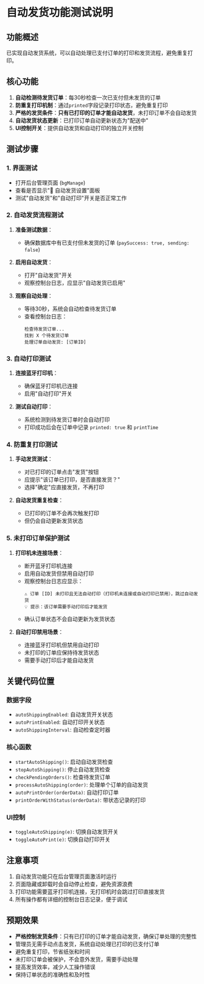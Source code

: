 # 自动发货功能测试说明

## 功能概述
已实现自动发货系统，可以自动处理已支付订单的打印和发货流程，避免重复打印。

## 核心功能
1. **自动检测待发货订单**：每30秒检查一次已支付但未发货的订单
2. **防重复打印机制**：通过`printed`字段记录打印状态，避免重复打印
3. **严格的发货条件**：**只有已打印的订单才能自动发货**，未打印订单不会自动发货
4. **自动发货状态更新**：已打印订单自动更新状态为"配送中"
5. **UI控制开关**：提供自动发货和自动打印的独立开关控制

## 测试步骤

### 1. 界面测试
- 打开后台管理页面 (`bgManage`)
- 查看是否显示"🚚 自动发货设置"面板
- 测试"自动发货"和"自动打印"开关是否正常工作

### 2. 自动发货流程测试
1. **准备测试数据**：
   - 确保数据库中有已支付但未发货的订单 (`paySuccess: true, sending: false`)
   
2. **启用自动发货**：
   - 打开"自动发货"开关
   - 观察控制台日志，应显示"自动发货已启用"

3. **观察自动处理**：
   - 等待30秒，系统会自动检查待发货订单
   - 查看控制台日志：
     ```
     检查待发货订单...
     找到 X 个待发货订单
     处理订单自动发货: [订单ID]
     ```

### 3. 自动打印测试
1. **连接蓝牙打印机**：
   - 确保蓝牙打印机已连接
   - 启用"自动打印"开关

2. **测试自动打印**：
   - 系统检测到待发货订单时会自动打印
   - 打印成功后会在订单中记录 `printed: true` 和 `printTime`

### 4. 防重复打印测试
1. **手动发货测试**：
   - 对已打印的订单点击"发货"按钮
   - 应提示"该订单已打印，是否直接发货？"
   - 选择"确定"应直接发货，不再打印

2. **自动发货重复检查**：
   - 已打印的订单不会再次触发打印
   - 但仍会自动更新发货状态

### 5. 未打印订单保护测试
1. **打印机未连接场景**：
   - 断开蓝牙打印机连接
   - 启用自动发货但禁用自动打印
   - 观察控制台日志应显示：
     ```
     ⚠️ 订单 [ID] 未打印且无法自动打印（打印机未连接或自动打印已禁用），跳过自动发货
     💡 提示：该订单需要手动打印后才能发货
     ```
   - 确认订单状态不会自动更新为发货状态

2. **自动打印禁用场景**：
   - 连接蓝牙打印机但禁用自动打印
   - 未打印的订单应保持待发货状态
   - 需要手动打印后才能自动发货

## 关键代码位置

### 数据字段
- `autoShippingEnabled`: 自动发货开关状态
- `autoPrintEnabled`: 自动打印开关状态
- `autoShippingInterval`: 自动检查定时器

### 核心函数
- `startAutoShipping()`: 启动自动发货检查
- `stopAutoShipping()`: 停止自动发货检查
- `checkPendingOrders()`: 检查待发货订单
- `processAutoShipping(order)`: 处理单个订单的自动发货
- `autoPrintOrder(orderData)`: 自动打印订单
- `printOrderWithStatus(orderData)`: 带状态记录的打印

### UI控制
- `toggleAutoShipping(e)`: 切换自动发货开关
- `toggleAutoPrint(e)`: 切换自动打印开关

## 注意事项
1. 自动发货功能只在后台管理页面激活时运行
2. 页面隐藏或卸载时会自动停止检查，避免资源浪费
3. 打印功能需要蓝牙打印机连接，无打印机时会跳过打印直接发货
4. 所有操作都有详细的控制台日志记录，便于调试

## 预期效果
- **严格控制发货条件**：只有已打印的订单才能自动发货，确保订单处理的完整性
- 管理员无需手动点击发货，系统自动处理已打印的已支付订单
- 避免重复打印，节省纸张和时间
- 未打印订单会被保护，不会意外发货，需要手动处理
- 提高发货效率，减少人工操作错误
- 保持订单状态的准确性和及时性